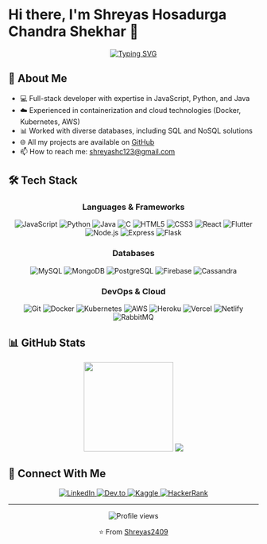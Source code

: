 # Hi there, I'm Shreyas Hosadurga Chandra Shekhar 👋

<div align="center">
  
  [![Typing SVG](https://readme-typing-svg.herokuapp.com?font=Fira+Code&pause=1000&color=0891B2&center=true&vCenter=true&width=435&lines=Full+Stack+Developer;Cloud+Engineer;Problem+Solver;Front-End+Engineer;Back-End+Engineer;Software+Developer;Software+Engineer)](https://git.io/typing-svg)
  
</div>

## 🧰 About Me

- 💻 Full-stack developer with expertise in JavaScript, Python, and Java
- ☁️ Experienced in containerization and cloud technologies (Docker, Kubernetes, AWS)
- 📊 Worked with diverse databases, including SQL and NoSQL solutions
- 🌐 All my projects are available on [GitHub](https://github.com/Shreyas2409)
- 📫 How to reach me: [shreyashc123@gmail.com](mailto:shreyashc123@gmail.com)

## 🛠️ Tech Stack

<div align="center">
  
  ### Languages & Frameworks
  
  ![JavaScript](https://img.shields.io/badge/-JavaScript-F7DF1E?style=flat-square&logo=javascript&logoColor=black)
  ![Python](https://img.shields.io/badge/-Python-3776AB?style=flat-square&logo=python&logoColor=white)
  ![Java](https://img.shields.io/badge/-Java-007396?style=flat-square&logo=java&logoColor=white)
  ![C](https://img.shields.io/badge/-C-A8B9CC?style=flat-square&logo=c&logoColor=white)
  ![HTML5](https://img.shields.io/badge/-HTML5-E34F26?style=flat-square&logo=html5&logoColor=white)
  ![CSS3](https://img.shields.io/badge/-CSS3-1572B6?style=flat-square&logo=css3&logoColor=white)
  ![React](https://img.shields.io/badge/-React-61DAFB?style=flat-square&logo=react&logoColor=black)
  ![Flutter](https://img.shields.io/badge/-Flutter-02569B?style=flat-square&logo=flutter&logoColor=white)
  ![Node.js](https://img.shields.io/badge/-Node.js-339933?style=flat-square&logo=node.js&logoColor=white)
  ![Express](https://img.shields.io/badge/-Express-000000?style=flat-square&logo=express&logoColor=white)
  ![Flask](https://img.shields.io/badge/-Flask-000000?style=flat-square&logo=flask&logoColor=white)
  
  ### Databases
  
  ![MySQL](https://img.shields.io/badge/-MySQL-4479A1?style=flat-square&logo=mysql&logoColor=white)
  ![MongoDB](https://img.shields.io/badge/-MongoDB-47A248?style=flat-square&logo=mongodb&logoColor=white)
  ![PostgreSQL](https://img.shields.io/badge/-PostgreSQL-336791?style=flat-square&logo=postgresql&logoColor=white)
  ![Firebase](https://img.shields.io/badge/-Firebase-FFCA28?style=flat-square&logo=firebase&logoColor=black)
  ![Cassandra](https://img.shields.io/badge/-Cassandra-1287B1?style=flat-square&logo=apache-cassandra&logoColor=white)
  
  ### DevOps & Cloud
  
  ![Git](https://img.shields.io/badge/-Git-F05032?style=flat-square&logo=git&logoColor=white)
  ![Docker](https://img.shields.io/badge/-Docker-2496ED?style=flat-square&logo=docker&logoColor=white)
  ![Kubernetes](https://img.shields.io/badge/-Kubernetes-326CE5?style=flat-square&logo=kubernetes&logoColor=white)
  ![AWS](https://img.shields.io/badge/-AWS-232F3E?style=flat-square&logo=amazon-aws&logoColor=white)
  ![Heroku](https://img.shields.io/badge/-Heroku-430098?style=flat-square&logo=heroku&logoColor=white)
  ![Vercel](https://img.shields.io/badge/-Vercel-000000?style=flat-square&logo=vercel&logoColor=white)
  ![Netlify](https://img.shields.io/badge/-Netlify-00C7B7?style=flat-square&logo=netlify&logoColor=white)
  ![RabbitMQ](https://img.shields.io/badge/-RabbitMQ-FF6600?style=flat-square&logo=rabbitmq&logoColor=white)
  
</div>

## 📊 GitHub Stats

<div align="center">
  <img height="180em" src="https://github-readme-stats.vercel.app/api/top-langs/?username=Shreyas2409&layout=compact&langs_count=8&theme=tokyonight"/>
  
  <img src="https://github-readme-streak-stats.herokuapp.com/?user=Shreyas2409&stroke=ffffff&background=1c1917&ring=0891b2&fire=0891b2&currStreakNum=ffffff&currStreakLabel=0891b2&sideNums=ffffff&sideLabels=ffffff&dates=ffffff&hide_border=true" />
</div>

## 🔗 Connect With Me

<div align="center">
  <a href="https://www.linkedin.com/in/shreyashosadurga" target="_blank">
    <img src="https://img.shields.io/badge/LinkedIn-%230077B5.svg?&style=flat-square&logo=linkedin&logoColor=white" alt="LinkedIn">
  </a>
  <a href="https://dev.to/shreyas2409" target="_blank">
    <img src="https://img.shields.io/badge/DEV.TO-%230A0A0A.svg?&style=flat-square&logo=dev-dot-to&logoColor=white" alt="Dev.to">
  </a>
  <a href="https://www.kaggle.com/shreyas2409" target="_blank">
    <img src="https://img.shields.io/badge/Kaggle-%2320BEFF.svg?&style=flat-square&logo=kaggle&logoColor=white" alt="Kaggle">
  </a>
  <a href="https://www.hackerrank.com/shreyashc" target="_blank">
    <img src="https://img.shields.io/badge/HackerRank-%232EC866.svg?&style=flat-square&logo=hackerrank&logoColor=white" alt="HackerRank">
  </a>
</div>

---

<div align="center">
  <img src="https://komarev.com/ghpvc/?username=Shreyas2409&color=0891b2&style=flat-square" alt="Profile views"/>
  
  ⭐️ From [Shreyas2409](https://github.com/Shreyas2409)
</div>
